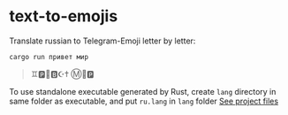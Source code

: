 # text-to-emojis

Translate russian to Telegram-Emoji letter by letter:
```bash
cargo run привет мир
```

> ♊🅿️🔽🅱☪✝  Ⓜ🔽🅿️

To use standalone executable generated by Rust, create `lang` directory in same folder as executable, and put `ru.lang` in `lang` folder [See project files](https://github.com/IoaNNUwU/text-to-emojis/tree/main/lang)
